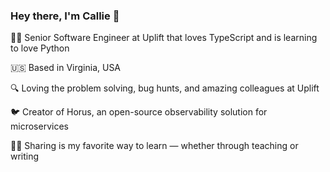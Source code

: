 ### Hey there, I'm Callie 👋

👩‍💻 Senior Software Engineer at Uplift that loves TypeScript and is learning to love Python

🇺🇸 Based in Virginia, USA

🔍 Loving the problem solving, bug hunts, and amazing colleagues at Uplift

🐦 Creator of Horus, an open-source observability solution for microservices

👩‍🏫 Sharing is my favorite way to learn — whether through teaching or writing

<!--
**callieburuchara/callieburuchara** is a ✨ _special_ ✨ repository because its `README.md` (this file) appears on your GitHub profile.

Here are some ideas to get you started:

- 🔭 I’m currently working on ...
- 🌱 I’m currently learning ...
- 👯 I’m looking to collaborate on ...
- 🤔 I’m looking for help with ...
- 💬 Ask me about ...
- 📫 How to reach me: ...
- 😄 Pronouns: ...
- ⚡ Fun fact: ...
-->
